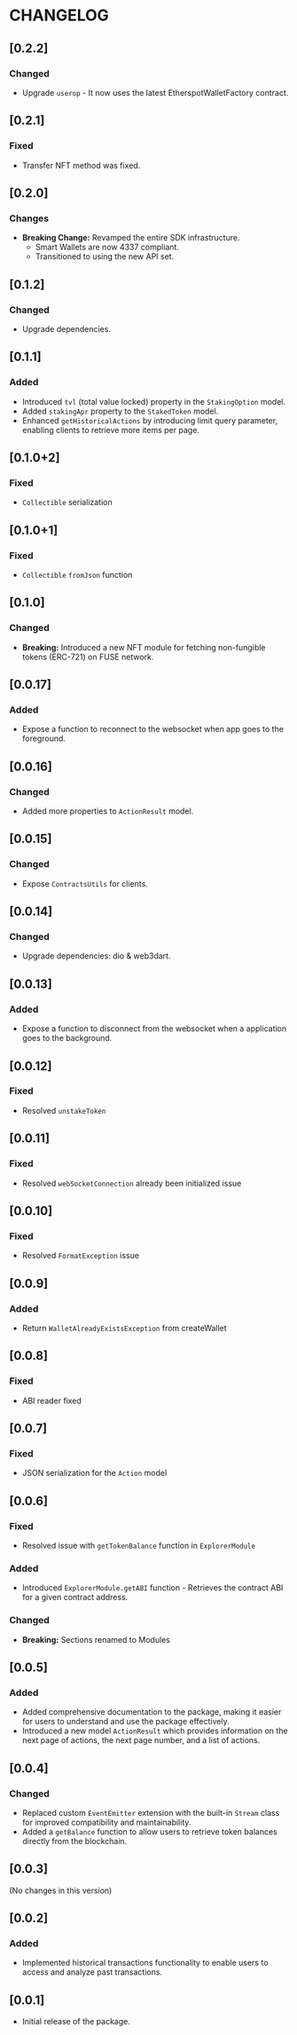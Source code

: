 # CHANGELOG

## [0.2.2]

### Changed
- Upgrade `userop` - It now uses the latest EtherspotWalletFactory contract.

## [0.2.1]

### Fixed
- Transfer NFT method was fixed.

## [0.2.0]

### Changes
- **Breaking Change:** Revamped the entire SDK infrastructure. 
  - Smart Wallets are now 4337 compliant.
  - Transitioned to using the new API set.

## [0.1.2]

### Changed
- Upgrade dependencies.

## [0.1.1]

### Added
- Introduced `tvl` (total value locked) property in the `StakingOption` model.
- Added `stakingApr` property to the `StakedToken` model.
- Enhanced `getHistoricalActions` by introducing limit query parameter, enabling clients to retrieve more items per page.
  
## [0.1.0+2]

### Fixed
- `Collectible` serialization

## [0.1.0+1]

### Fixed
- `Collectible` `fromJson` function 

## [0.1.0]

### Changed
- **Breaking:** Introduced a new NFT module for fetching non-fungible tokens (ERC-721) on FUSE network.

## [0.0.17]

### Added
- Expose a function to reconnect to the websocket when app goes to the foreground.

## [0.0.16]

### Changed
- Added more properties to `ActionResult` model. 

## [0.0.15]

### Changed
- Expose `ContractsUtils` for clients.

## [0.0.14]

### Changed
- Upgrade dependencies: dio & web3dart.

## [0.0.13]

### Added
- Expose a function to disconnect from the websocket when a application goes to the background.

## [0.0.12]

### Fixed
- Resolved `unstakeToken`

## [0.0.11]

### Fixed
- Resolved `webSocketConnection` already been initialized issue

## [0.0.10]

### Fixed
- Resolved `FormatException` issue

## [0.0.9]

### Added
- Return `WalletAlreadyExistsException` from createWallet

## [0.0.8]

### Fixed
- ABI reader fixed

## [0.0.7]

### Fixed
- JSON serialization for the `Action` model

## [0.0.6]

### Fixed
- Resolved issue with `getTokenBalance` function in `ExplorerModule`

### Added
- Introduced `ExplorerModule.getABI` function - Retrieves the contract ABI for a given contract address.

### Changed
- **Breaking:** Sections renamed to Modules

## [0.0.5]

### Added
- Added comprehensive documentation to the package, making it easier for users to understand and use the package effectively.
- Introduced a new model `ActionResult` which provides information on the next page of actions, the next page number, and a list of actions.

## [0.0.4]

### Changed
- Replaced custom `EventEmitter` extension with the built-in `Stream` class for improved compatibility and maintainability.
- Added a `getBalance` function to allow users to retrieve token balances directly from the blockchain.

## [0.0.3]

(No changes in this version)

## [0.0.2]

### Added
- Implemented historical transactions functionality to enable users to access and analyze past transactions.

## [0.0.1]

- Initial release of the package.
